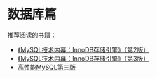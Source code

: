 # 数据库篇

推荐阅读的书籍：
- <a href="/studynotes/数据库/pdf/mysql_innodb_engine_2.pdf" target="_blank">《MySQL技术内幕：InnoDB存储引擎》（第2版）</a>
- <a href="/studynotes/数据库/pdf/mysql_innodb_engine_3.pdf" target="_blank">《MySQL技术内幕：InnoDB存储引擎》（第3版）</a>
- <a href="/studynotes/数据库/pdf/mysql_high_performance_3.pdf" target="_blank">高性能MySQL第三版</a>